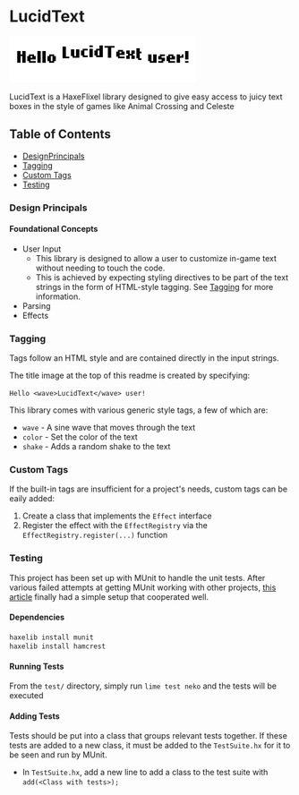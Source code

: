 # LucidText

![Title IMage](assets/images/ludic.gif?raw=true "Title")

LucidText is a HaxeFlixel library designed to give easy access to juicy text boxes in the style of games like Animal Crossing and Celeste

## Table of Contents

* [DesignPrincipals](#design-principals)
* [Tagging](#tagging)
* [Custom Tags](#custom-tags)
* [Testing](#testing)

### Design Principals

#### **Foundational Concepts**

* User Input
	* This library is designed to allow a user to customize in-game text without needing to touch the code.
	* This is achieved by expecting styling directives to be part of the text strings in the form of HTML-style tagging. See [Tagging](#tagging) for more information.
* Parsing
* Effects

### Tagging

Tags follow an HTML style and are contained directly in the input strings.

The title image at the top of this readme is created by specifying:

`Hello <wave>LucidText</wave> user!`

This library comes with various generic style tags, a few of which are:

* `wave` - A sine wave that moves through the text
* `color` - Set the color of the text
* `shake` - Adds a random shake to the text

### Custom Tags

If the built-in tags are insufficient for a project's needs, custom tags can be eaily added:

1. Create a class that implements the `Effect` interface
1. Register the effect with the `EffectRegistry` via the `EffectRegistry.register(...)` function

### Testing

This project has been set up with MUnit to handle the unit tests. After various failed attempts at getting MUnit working with other projects, [this article](https://ashes999.github.io/learnhaxe/integration-testing-in-munit-with-haxeflixel.html) finally had a simple setup that cooperated well.

#### **Dependencies**

```
haxelib install munit
haxelib install hamcrest
```

#### **Running Tests**

From the `test/` directory, simply run `lime test neko` and the tests will be executed

#### **Adding Tests**

Tests should be put into a class that groups relevant tests together. If these tests are added to a new class, it must be added to the `TestSuite.hx` for it to be seen and run by MUnit.
* In `TestSuite.hx`, add a new line to add a class to the test suite with `add(<Class with tests>);`
